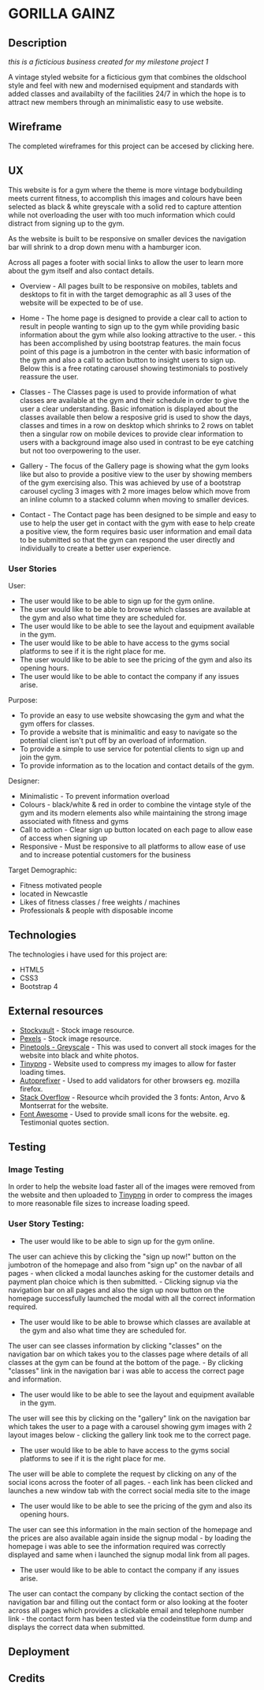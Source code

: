 # GORILLA GAINZ


## Description

*this is a ficticious business created for my milestone project 1*

A vintage styled website for a ficticious gym that combines the oldschool style and feel with new and modernised equipment and standards with added classes and availabilty of the facilities 24/7 in which the hope is to attract new members through an minimalistic easy to use website.


## Wireframe

The completed wireframes for this project can be accesed by clicking here.

## UX

This website is for a gym where the theme is more vintage bodybuilding meets current fitness, to accomplish this images and colours have been selected as black & white greyscale with a solid red to capture attention while not overloading the user with too much information which could distract from signing up to the gym. 

As the website is built to be responsive on smaller devices the navigation bar will shrink to a drop down menu with a hamburger icon.

Across all pages a footer with social links to allow the user to learn more about the gym itself and also contact details.

* Overview - All pages built to be responsive on mobiles, tablets and desktops to fit in with the target demographic as all 3 uses of the website will be expected to be of use.

* Home - The home page is designed to provide a clear call to action to result in people wanting to sign up to the gym while providing basic information about the gym while also looking attractive to the user. - this has been accomplished by using bootstrap features. the main focus point of this page is a jumbotron in the center with basic information of the gym and also a call to action button to insight users to sign up. Below this is a free rotating carousel showing testimonials to postively reassure the user.

* Classes - The Classes page is used to provide information of what classes are available at the gym and their schedule in order to give the user a clear understanding. Basic infomation is displayed about the classes available then below a resposive grid is used to show the days, classes and times in a row on desktop which shrinks to 2 rows on tablet then a singular row on mobile devices to provide clear information to users with a background image also used in contrast to be eye catching but not too overpowering to the user.

* Gallery - The focus of the Gallery page is showing what the gym looks like but also to provide a positive view to the user by showing members of the gym exercising also. This was achieved by use of a bootstrap carousel cycling 3 images with 2 more images below which move from an inline column to a stacked column when moving to smaller devices.

* Contact - The Contact page has been designed to be simple and easy to use to help the user get in contact with the gym with ease to help create a positive view, the form requires basic user information and email data to be submitted so that the gym can respond the user directly and individually to create a better user experience.

### User Stories

User:

* The user would like to be able to sign up for the gym online.
* The user would like to be able to browse which classes are available at the gym and also what time they are scheduled for.
* The user would like to be able to see the layout and equipment available in the gym.
* The user would like to be able to have access to the gyms social platforms to see if it is the right place for me.
* The user would like to be able to see the pricing of the gym and also its opening hours.
* The user would like to be able to contact the company if any issues arise.

Purpose:

* To provide an easy to use website showcasing the gym and what the gym offers for classes.
* To provide a website that is minimalitic and easy to navigate so the potential client isn't put off by an overload of information.
* To provide a simple to use service for potential clients to sign up and join the gym.
* To provide information as to the location and contact details of the gym.

Designer:

* Minimalistic - To prevent information overload
* Colours - black/white & red in order to combine the vintage style of the gym and its modern elements also while maintaining the strong image associated with fitness and gyms
* Call to action - Clear sign up button located on each page to allow ease of access when signing up
* Responsive - Must be responsive to all platforms to allow ease of use and to increase potential customers for the business

Target Demographic:

* Fitness motivated people
* located in Newcastle
* Likes of fitness classes / free weights / machines
* Professionals & people with disposable income

## Technologies
The technologies i have used for this project are:

* HTML5
* CSS3
* Bootstrap 4

## External resources

* [Stockvault](https://www.stockvault.net/) - Stock image resource.
* [Pexels](https://https://www.pexels.com/) - Stock image resource. 
* [Pinetools - Greyscale](https://pinetools.com/grayscale-image/) - This was used to convert all stock images for the website into black and white photos.
* [Tinypng](http://https://tinypng.com/) - Website used to compress my images to allow for faster loading times. 
* [Autoprefixer](http://autoprefixer.github.io/) - Used to add validators for other browsers eg. mozilla firefox.
* [Stack Overflow](https://fonts.google.com/) - Resource whcih provided the 3 fonts: Anton, Arvo & Montserrat for the website.
* [Font Awesome](https://fontawesome.com/) - Used to provide small icons for the website. eg. Testimonial quotes section.

## Testing

### Image Testing

In order to help the website load faster all of the images were removed from the website and then uploaded to [Tinypng](http://https://tinypng.com/) in order to compress the images to more reasonable file sizes to increase loading speed.


### User Story Testing:

* The user would like to be able to sign up for the gym online.

The user can achieve this by clicking the "sign up now!" button on the jumbotron of the homepage and also from "sign up" on the navbar of all pages - when clicked a modal launches asking for the customer
details and payment plan choice which is then submitted. - Clicking signup via the navigation bar on all pages and also the sign up now button on the homepage successfully laumched the modal with all the correct information required.

* The user would like to be able to browse which classes are available at the gym and also what time they are scheduled for.

The user can see classes information by clicking "classes" on the navigation bar on which takes you to the classes page where details of all classes at the gym can be found at the bottom of the page. - By clicking "classes" link in the navigation bar i was able to access the correct page and information.

* The user would like to be able to see the layout and equipment available in the gym.

The user will see this by clicking on the "gallery" link on the navigation bar which takes the user to a page with a carousel showing gym images with 2 layout images below - clicking the gallery link took me to the correct page.

* The user would like to be able to have access to the gyms social platforms to see if it is the right place for me. 

The user will be able to complete the request by clicking on any of the social icons across the footer of all pages. - each link has been clicked and launches a new window tab with the correct social media site to the image

* The user would like to be able to see the pricing of the gym and also its opening hours.

The user can see this information in the main section of the homepage and the prices are also available again inside the signup modal - by loading the homepage i was able to see the information required was correctly displayed and same when i launched the signup modal link from all pages.

* The user would like to be able to contact the company if any issues arise.

The user can contact the company by clicking the contact section of the navigation bar and filling out the contact form or also looking at the footer across all pages which provides a clickable email and telephone number link - the contact form has been tested via the codeinstitue form dump and displays the correct data when submitted.

## Deployment



## Credits

